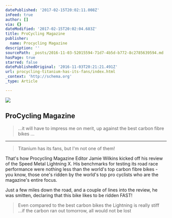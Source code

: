 ```yaml
---
datePublished: '2017-02-15T20:02:11.008Z'
inFeed: true
author: []
via: {}
dateModified: '2017-02-15T20:02:04.683Z'
title: ProCycling Magazine
publisher:
  name: Procycling Magazine
description: ''
sourcePath: _posts/2016-11-03-52015594-71d7-4b5d-b772-8c2785639594.md
hasPage: true
starred: false
datePublishedOriginal: '2016-11-03T20:21:21.491Z'
url: procycling-titanium-has-its-fans/index.html
_context: 'http://schema.org'
_type: Article

---
```

![](https://the-grid-user-content.s3-us-west-2.amazonaws.com/c7691d5d-f8cc-4962-a060-875e5f898835.jpg)

## ProCycling Magazine

> ...it will have to impress me on merit, up against the best carbon fibre bikes ...

---

> Titanium has its fans, but I'm not one of them!

That's how Procycling Magazine Editor Jamie Wilkins kicked off his review of the Speed Metal Lightning X. His benchmarks for testing its road race performance were nothing less than the world's top carbon fibre bikes - you know, those one's ridden by the world's top pro cyclists who are the magazine's entire focus.

Just a few miles down the road, and a couple of lines into the review, he was smitten, declaring that this bike likes to be ridden FAST!

> Even compared to the best carbon bikes the Lightning is really stiff ...if the carbon ran out tomorrow, all would not be lost